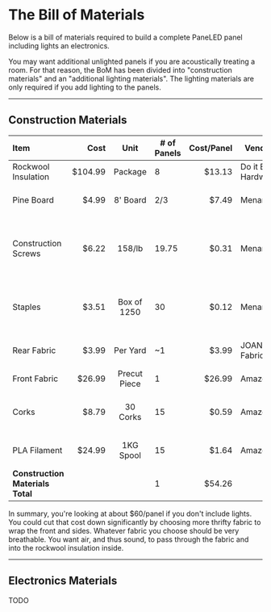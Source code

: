 # The Bill of Materials

Below is a bill of materials required to build a 
complete PaneLED panel including lights an electronics.

You may want additional unlighted panels if you are 
acoustically treating a room. For that reason, the 
BoM has been divided into "construction materials"
and an "additional lighting materials". The lighting
materials are only required if you add lighting to 
the panels.

---
## Construction Materials


| Item | Cost | Unit | # of Panels | Cost/Panel | Vendor | Details | Link |
|:-----|-----:|:-----:|-------------|----------:|--------|---------|------|
| Rockwool Insulation | $104.99 | Package | 8 | $13.13 | Do it Best Hardware | 24" x 47" size | [Link](https://www.doitbest.com/shop/building-materials/insulation-and-house-wrap/insulation/stone-wool-insulation/rockwool-safe-n-sound-r-15-24-in-x-47-in-stone-wool-insulation-8-pack?SKU=100807) |
| Pine Board | $4.99 | 8' Board | 2/3 | $7.49 | Menards | 1"x4"x8' "quality" pine | [Link](https://www.menards.com/main/building-materials/lumber-boards/boards/1-x-4-quality-pine-board/1033432/p-1444421996260-c-13115.htm?tid=8993361449512991121&ipos=2) |
| Construction Screws | $6.22 | 158/lb | 19.75 | $0.31 | Menards | 1 3/4" torx head screws. Use 2 per corner, 8 per panel | [Link](https://www.menards.com/main/hardware/fasteners-connectors/screws/wood-screws/midwest-fastener-reg-8-x-1-3-4-star-drive-yellow-zinc-flat-head-wood-screw-158-count/09288/p-1444439705147-c-8940.htm?tid=-9072213318210272023&ipos=2&exp=true) |
| Staples | $3.51 | Box of 1250 | 30 | $0.12 | Menards | 1/4" T50 Staples. Use 3-4 per foot of fabric | [Link](https://www.menards.com/main/tools/hand-tools/staplers-staples-rivet-tools/arrow-reg-t50-reg-1-4-leg-x-3-8-crown-galvanized-heavy-duty-staples-1-250-count/50424sp/p-1444424349019-c-9164.htm?tid=-3673131830712583877&ipos=20&exp=true) |
| Rear Fabric | $3.99 | Per Yard | ~1 | $3.99 | JOANN Fabric | Cheap, thin, breathable | [Link](https://www.joann.com/utility-fabric-upholstery-underlining/10173300.html) |
| Front Fabric | $26.99 | Precut Piece | 1 | $26.99 | Amazon | 100 x 146cm | [Link](https://www.amazon.com/Flushbay-Protective-Dustproof-Grey-100x146cm-39-37x57-5/dp/B09LXLGHHF?pd_rd_w=04VIf&content-id=amzn1.sym.deffa092-2e99-4e9f-b814-0d71c40b24af&pf_rd_p=deffa092-2e99-4e9f-b814-0d71c40b24af&pf_rd_r=BD7P21MYV3MAA5CCKQWH&pd_rd_wg=jOjG3&pd_rd_r=17ce1eb7-cefa-4a8e-99dd-1065f724091d&pd_rd_i=B09LXLGHHF&psc=1&ref_=pd_bap_d_grid_rp_0_4_t) |
| Corks | $8.79 | 30 Corks | 15 | $0.59 | Amazon | #8 Straight 7/8" x 1 3/4" | [Link](https://www.amazon.com/Straight-Natural-Premium-Stoppers-Bottling/dp/B0B4ZXD5L3/ref=dp_prsubs_2?pd_rd_w=nABeG&content-id=amzn1.sym.6a0b07b6-1a0b-45e8-8450-5c85af215183&pf_rd_p=6a0b07b6-1a0b-45e8-8450-5c85af215183&pf_rd_r=NRM642Y917450NHF65FW&pd_rd_wg=TyH1u&pd_rd_r=0b90f666-80a9-4d82-a2cd-05a6a6dfde5d&pd_rd_i=B0B4ZXD5L3&psc=1) |
| PLA Filament | $24.99 | 1KG Spool | 15 | $1.64 | Amazon | Hatchbox True Black PLA | [Link](https://www.amazon.com/gp/product/B00J0ECR5I/ref=ppx_yo_dt_b_search_asin_title?ie=UTF8&psc=1) |
| **Construction Materials Total** | | | 1 | $54.26 | | Single panel cost | |

In summary, you're looking at about $60/panel if you don't include lights. You could cut that cost down significantly by choosing more thrifty fabric to wrap the front and sides. Whatever fabric you choose should be very breathable. You want air, and thus sound, to pass through the fabric and into the rockwool insulation inside.

---
## Electronics Materials

TODO